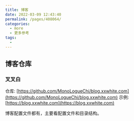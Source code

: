 ```yaml
---
title: 博客
date: 2022-03-09 12:43:40
permalink: /pages/408064/
categories:
  - more
  - 更多参考
tags:
  -
---
```


<!-- more -->

## 博客仓库

### 叉叉白

仓库: [https://github.com/MonoLogueChi/blog.xxwhite.com](https://github.com/MonoLogueChi/blog.xxwhite.com)
示例: [https://blog.xxwhite.com](https://blog.xxwhite.com)

博客配置文件都有，主要看配置文件和目录结构。
